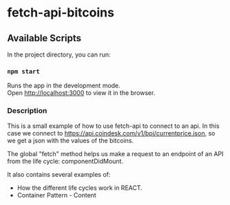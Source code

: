 # fetch-api-bitcoins

## Available Scripts

In the project directory, you can run:

### `npm start`

Runs the app in the development mode.<br />
Open [http://localhost:3000](http://localhost:3000) to view it in the browser.


### Description
This is a small example of how to use fetch-api to connect to an api.
In this case we connect to https://api.coindesk.com/v1/bpi/currentprice.json, so we get a json with the values of the bitcoins.

The global "fetch" method helps us make a request to an endpoint of an API from the life cycle: componentDidMount.

It also contains several examples of:
- How the different life cycles work in REACT.
- Container Pattern - Content